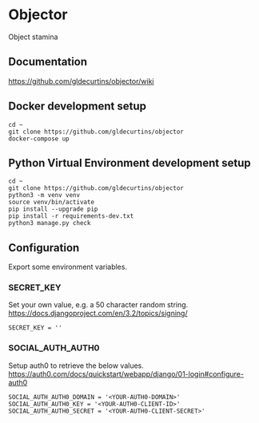 # Objector
Object stamina

## Documentation
https://github.com/gldecurtins/objector/wiki

## Docker development setup

```
cd ~
git clone https://github.com/gldecurtins/objector
docker-compose up
```

## Python Virtual Environment development setup

```
cd ~
git clone https://github.com/gldecurtins/objector
python3 -m venv venv
source venv/bin/activate
pip install --upgrade pip
pip install -r requirements-dev.txt
python3 manage.py check
```

## Configuration
Export some environment variables.

### SECRET_KEY
Set your own value, e.g. a 50 character random string.
https://docs.djangoproject.com/en/3.2/topics/signing/

```
SECRET_KEY = ''
```

### SOCIAL_AUTH_AUTH0
Setup auth0 to retrieve the below values.
https://auth0.com/docs/quickstart/webapp/django/01-login#configure-auth0

```
SOCIAL_AUTH_AUTH0_DOMAIN = '<YOUR-AUTH0-DOMAIN>'
SOCIAL_AUTH_AUTH0_KEY = '<YOUR-AUTH0-CLIENT-ID>'
SOCIAL_AUTH_AUTH0_SECRET = '<YOUR-AUTH0-CLIENT-SECRET>'
```
